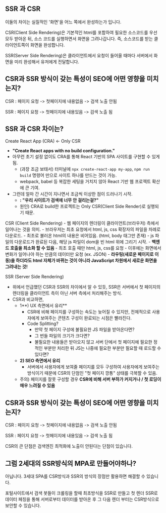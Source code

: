 ## SSR 과 CSR

이둘의 차이는 실질적인 '화면'을 어느 쪽에서 완성하는가 입니다.

CSR(Client Side Rendering)은  기본적인 html를 포함하여 필요한 소스코드를 우선 모두 받아온 뒤, 소스 코드를 실행하면서 화면을 그려나갑니다. 즉, 소스코드를 받는 클라이언트쪽이 화면을 완성합니다.

SSR(Server Side Rendering)은 클라이언트에서 요청이 들어올 때마다 서버에서 화면을 미리 완성해서 유저에게 전달합니다.


## CSR과 SSR 방식이 갖는 특성이 SEO에 어떤 영향을 미치는지?

CSR : 페이지 요청 -> 첫페이지에 내용없음 -> 검색 노출 안됨

SSR : 페이지 요청 -> 첫페이지에 내용있음 -> 검색 노출 됨


## SSR 과 CSR 차이는?

Create React App (CRA) ← Only CSR

- **"Create React apps with no build configuration."**
- 아무런 초기 설정 없이도 CRA를 통해 React 기반의 SPA 사이트를 구현할 수 있게 됨.
    - (과장 조금 보태서) 터미널에 `npx create-react-app my-app`, `npm run build` 명령어 만으로 사이트 하나를 만드는 것이 가능.
    - webpack, babel 등 복잡한 세팅을 거치지 않아 React 기반 웹 프로젝트 확산에 큰 기여.
- 그런데 얼마 간 시간이 지나면서 조금씩 이상한 점이 드러나기 시작.
    - **: "우리 사이트가 검색에 너무 안 걸리는걸?"**
    - 원인) CRA로 build한 프로젝트는 Only CSR(Client Side Render)로 실행되기 때문.
    
CSR (Client Side Rendering)
    - 웹 페이지의 렌더링이 클라이언트(브라우저) 측에서 일어나는 것을 의미.
    - 브라우저는 최초 요청에서 html, js, css 확장자의 파일을 차례로 다운로드.
    - 최초로 불러온 html의 내용은 비어있음. (html, body 태그만 존재)
    - js 파일의 다운로드가 완료된 다음, 해당 js 파일이 dom을 빈 html 위에 그리기 시작.
    - **백엔드 호출을 최소화 할 수 있음**
        - 최초 호출 때만 html, js, css를 요청
        - 이후에는 화면에서 변화가 일어나야 하는 만큼의 데이터만 요청 (ex. JSON)
    - **라우팅(새로운 페이지로 이동)을 하더라도 html 자체가 바뀌는 것이 아니라 JavaScript 차원에서 새로운 화면을 그려내는 것!**


SSR (Server Side Rendering)

- 위에서 언급했던 CSR과 SSR의 차이에서 알 수 있듯, SSR은 서버에서 첫 페이지의 렌더링을 클라이언트 측이 아닌 서버 측에서 처리해주는 방식.
- CSR과 비교하면,
    - 1**) UX 측면에서 유리**
        - CSR에 비해 페이지를 구성하는 속도는 늦어질 수 있지만, 전체적으로 사용자에게 보여주는 콘텐츠 구성이 완료되는 시점은 빨라진다.
        - Code Splitting?
            - 만약 첫 페이지 구성에 불필요한 JS 파일을 받아온다면?
            - 그 번들 파일의 크기가 크다면?
            - 불필요한 내용들은 받아오지 않고 서버 단에서 첫 페이지에 필요한 정적인 부분만 처리한 뒤 JS는 나중에 필요한 부분만 필요할 때 로드할 수 있다면?
    - **2) SEO 측면에서 유리**
        - 서버에서 사용자에게 보여줄 페이지를 모두 구성하여 사용자에게 보여주는 방식이기 때문에 CSR의 단점인 "첫 페이지 깡통" 상태를 극복할 수 있음.
    - 주의) 페이지를 잘못 구성할 경우 **CSR에 비해 서버 부하가 커지거나 / 첫 로딩이 매우 느려질 수 있음**



## CSR과 SSR 방식이 갖는 특성이 SEO에 어떤 영향을 미치는지?

CSR : 페이지 요청 -> 첫페이지에 내용없음 -> 검색 노출 안됨

SSR : 페이지 요청 -> 첫페이지에 내용있음 -> 검색 노출 됨

CSR의 큰 단점은 검색엔진 최적화에 노출이 안된다는 단점이 있습니다.


## 그럼 2세대의 SSR방식의 MPA로 만들어야하나? 

아닙니다. 3세대 SPA를 CSR방식과 SSR의 방식의 장점만 활용하면 해결할 수 있습니다.

포털사이트에서 검색 봇들이 크롤링을 할때 최초방식을 SSR로 만들고 첫 렌더 SSR로 데이터 페칭을 통해 서버로부터 데이터를 받아온 후 그 다음 렌더 부터는 CSR방식으로 보안할 수 있습니다.

